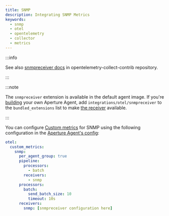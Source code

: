 ```yaml
---
title: SNMP
description: Integrating SNMP Metrics
keywords:
  - snmp
  - otel
  - opentelemetry
  - collector
  - metrics
---
```


:::info

See also [snmpreceiver docs][receiver] in opentelemetry-collect-contrib
repository.

:::

:::note

The `snmpreceiver` extension is available in the default agent image. If you're
[building][build] your own Aperture Agent, add `integrations/otel/snmpreceiver`
to the `bundled_extensions` list to make [the receiver][receiver] available.

:::

You can configure [Custom metrics][custom-metrics] for SNMP using the following
configuration in the [Aperture Agent's config][agent-config]:

```yaml
otel:
  custom_metrics:
    snmp:
      per_agent_group: true
      pipeline:
        processors:
          - batch
        receivers:
          - snmp
      processors:
        batch:
          send_batch_size: 10
          timeout: 10s
      receivers:
        snmp: [snmpreceiver configuration here]
```

[build]: /reference/aperturectl/build/agent/agent.md
[receiver]:
  https://github.com/open-telemetry/opentelemetry-collector-contrib/tree/main/receiver/snmpreceiver
[custom-metrics]: /reference/configuration/agent.md#custom-metrics-config
[agent-config]: /reference/configuration/agent.md#agent-o-t-e-l-config
